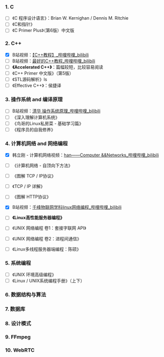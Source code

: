 ### 1. C

- [ ] 《C 程序设计语言》：Brian W. Kernighan / Dennis M. Ritchie
- [ ] 《C和指针》
- [ ] 《C Primer Plus》（第6版）中文版

### 2. C++

- [x] B站视频：[【C++教程】_哔哩哔哩_bilibili](https://www.bilibili.com/video/BV1rW411R7g4)
- [ ] B站视频：[最好的C++教程_哔哩哔哩_bilibili](https://www.bilibili.com/video/BV1VJ411M7WR)
- [ ] **《Accelerated C++》**：篇幅较短，比较容易阅读
- [ ] 《C++ Primer 中文版》（第5版）
- [ ] 《STL源码解析》ls
- [ ] 《Effective C++》：侯捷译

### 3. 操作系统 and 编译原理

- [ ] B站视频：[清华 操作系统原理_哔哩哔哩_bilibili](https://www.bilibili.com/video/BV1uW411f72n?p=1)
- [ ] 《深入理解计算机系统》
- [ ] 《鸟哥的Linux私房菜 - 基础学习篇》
- [ ] 《程序员的自我修养》

### 4. 计算机网络 and 网络编程

- [x] 韩立刚 - 计算机网络视频：[han——Computer &&Networks_哔哩哔哩_bilibili](https://www.bilibili.com/video/BV1Tb411x7CE)
- [ ] 《计算机网络 - 自顶向下方法》
- [ ] 《图解 TCP / IP协议》
- [ ] 《TCP / IP 详解》
- [ ] 《图解 HTTP协议》

- [x] B站视频：[千峰物联网学科linux网络编程_哔哩哔哩_bilibili](https://www.bilibili.com/video/BV1RJ411B761?p=1)
- [ ] **《Linux高性能服务器编程》**
- [ ] 《UNIX 网络编程 卷1：套接字联网 API》
- [ ] 《UNIX 网络编程 卷2：进程间通信》
- [ ] 《Linux多线程服务器端编程：陈硕》

### 5. 系统编程

- [ ] 《UNIX 环境高级编程》
- [ ] 《Linux / UNIX系统编程手册》（上下）

### 6. 数据结构与算法

### 7. 数据库

### 8. 设计模式

### 9. FFmpeg

### 10. WebRTC

